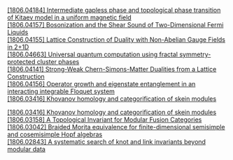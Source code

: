 <a href="https://arxiv.org/abs/1806.04184">[1806.04184] Intermediate gapless phase and topological phase transition of Kitaev model in a uniform magnetic field</a><br/>
<a href="https://arxiv.org/abs/1806.04157">[1806.04157] Bosonization and the Shear Sound of Two-Dimensional Fermi Liquids</a><br/>
<a href="https://arxiv.org/abs/1806.04155">[1806.04155] Lattice Construction of Duality with Non-Abelian Gauge Fields in 2+1D</a><br/>
<a href="https://arxiv.org/abs/1806.04663">[1806.04663] Universal quantum computation using fractal symmetry-protected cluster phases</a><br/>
<a href="https://arxiv.org/abs/1806.04141">[1806.04141] Strong-Weak Chern-Simons-Matter Dualities from a Lattice Construction</a><br/>
<a href="https://arxiv.org/abs/1806.04156">[1806.04156] Operator growth and eigenstate entanglement in an interacting integrable Floquet system</a><br/>
<a href="https://arxiv.org/abs/1806.03416">[1806.03416] Khovanov homology and categorification of skein modules</a><br/>

<a href="https://arxiv.org/abs/1806.03416">[1806.03416] Khovanov homology and categorification of skein modules</a><br/>
<a href="https://arxiv.org/abs/1806.03158">[1806.03158] A Topological Invariant for Modular Fusion Categories</a><br/>
<a href="https://arxiv.org/abs/1806.03042">[1806.03042] Braided Morita equivalence for finite-dimensional semisimple and cosemisimple Hopf algebras</a><br/>
<a href="https://arxiv.org/abs/1806.02843">[1806.02843] A systematic search of knot and link invariants beyond modular data</a><br/>
